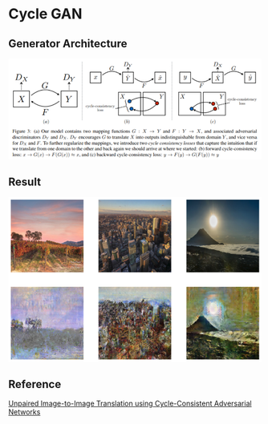 # Cycle GAN 

## Generator Architecture
![](./images/model.png)

## Result
![](./images/result.png)

## Reference
[Unpaired Image-to-Image Translation using Cycle-Consistent Adversarial Networks](https://arxiv.org/pdf/1703.10593.pdf)
